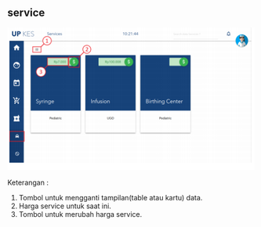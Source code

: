 ## service

![service](img/gambar4.png)

Keterangan :
1. Tombol untuk mengganti tampilan(table atau kartu) data.
2. Harga service untuk saat ini.
3. Tombol untuk merubah harga service.
